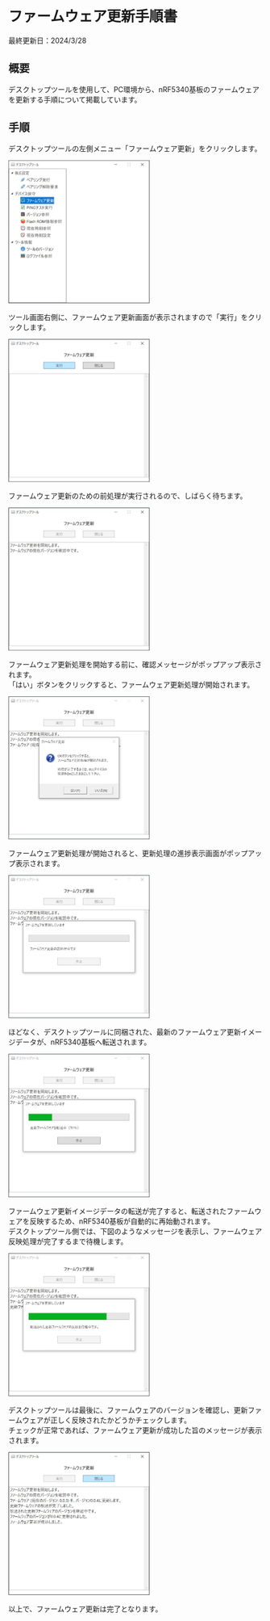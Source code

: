 # ファームウェア更新手順書

最終更新日：2024/3/28

## 概要

デスクトップツールを使用して、PC環境から、nRF5340基板のファームウェアを更新する手順について掲載しています。

## 手順

デスクトップツールの左側メニュー「ファームウェア更新」をクリックします。

<img src="images/FWUPDATE_01.jpg" width="280">

ツール画面右側に、ファームウェア更新画面が表示されますので「実行」をクリックします。

<img src="images/FWUPDATE_02.jpg" width="280">

ファームウェア更新のための前処理が実行されるので、しばらく待ちます。

<img src="images/FWUPDATE_03.jpg" width="280">

ファームウェア更新処理を開始する前に、確認メッセージがポップアップ表示されます。<br>
「はい」ボタンをクリックすると、ファームウェア更新処理が開始されます。

<img src="images/FWUPDATE_04.jpg" width="280">

ファームウェア更新処理が開始されると、更新処理の進捗表示画面がポップアップ表示されます。

<img src="images/FWUPDATE_05.jpg" width="280">

ほどなく、デスクトップツールに同梱された、最新のファームウェア更新イメージデータが、nRF5340基板へ転送されます。

<img src="images/FWUPDATE_06.jpg" width="280">

ファームウェア更新イメージデータの転送が完了すると、転送されたファームウェアを反映するため、nRF5340基板が自動的に再始動されます。<br>
デスクトップツール側では、下図のようなメッセージを表示し、ファームウェア反映処理が完了するまで待機します。

<img src="images/FWUPDATE_07.jpg" width="280">

デスクトップツールは最後に、ファームウェアのバージョンを確認し、更新ファームウェアが正しく反映されたかどうかチェックします。<br>
チェックが正常であれば、ファームウェア更新が成功した旨のメッセージが表示されます。

<img src="images/FWUPDATE_08.jpg" width="280">

以上で、ファームウェア更新は完了となります。
